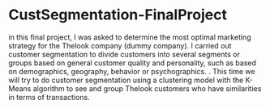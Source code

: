 # CustSegmentation-FinalProject
in this final project, I was asked to determine the most optimal marketing strategy for the Thelook company (dummy company). I carried out customer segmentation to divide customers into several segments or groups based on general customer quality and personality, such as based on demographics, geography, behavior or psychographics. . This time we will try to do customer segmentation using a clustering model with the K-Means algorithm to see and group Thelook customers who have similarities in terms of transactions.
